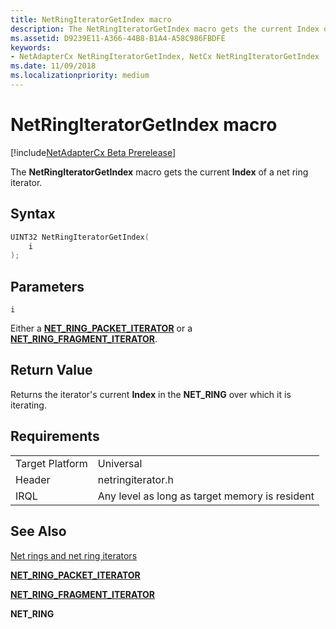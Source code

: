 ```yaml
---
title: NetRingIteratorGetIndex macro
description: The NetRingIteratorGetIndex macro gets the current Index of a net ring iterator.
ms.assetid: D9239E11-A366-44B8-B1A4-A58C986FBDFE
keywords:
- NetAdapterCx NetRingIteratorGetIndex, NetCx NetRingIteratorGetIndex
ms.date: 11/09/2018
ms.localizationpriority: medium
---
```


# NetRingIteratorGetIndex macro

[!include[NetAdapterCx Beta Prerelease](../netcx-beta-prerelease.md)]

The **NetRingIteratorGetIndex** macro gets the current **Index** of a net ring iterator.

## Syntax

```cpp
UINT32 NetRingIteratorGetIndex(
    i
);
```

## Parameters

`i`

Either a [**NET_RING_PACKET_ITERATOR**](net-ring-packet-iterator.md) or a [**NET_RING_FRAGMENT_ITERATOR**](net-ring-fragment-iterator.md).

## Return Value

Returns the iterator's current **Index** in the **NET_RING** over which it is iterating.

## Requirements

|  |  |
| --- | --- |
| Target Platform | Universal |
| Header | netringiterator.h |
| IRQL | Any level as long as target memory is resident |

## See Also

[Net rings and net ring iterators](net-rings-and-net-ring-iterators.md)

[**NET_RING_PACKET_ITERATOR**](net-ring-packet-iterator.md)

[**NET_RING_FRAGMENT_ITERATOR**](net-ring-fragment-iterator.md)

**NET_RING**